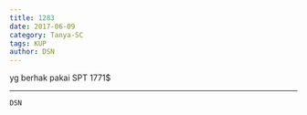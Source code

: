 ```yaml
---
title: 1283
date: 2017-06-09
category: Tanya-SC
tags: KUP
author: DSN
---
```


yg berhak pakai SPT 1771$

---



`DSN`
